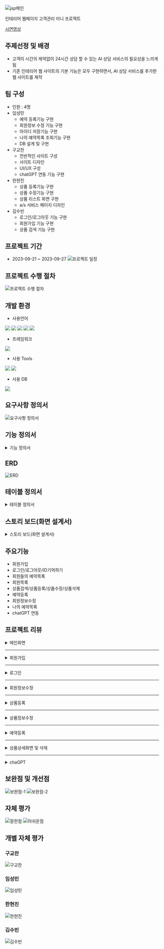 ![jsp메인](https://github.com/ybm1968/ChanterLiving/assets/132187402/cfd533d0-73b7-4312-bf76-6c91d1c41f40)


인테리어 웹페이지 고객관리 미니 프로젝트


[시연영상](https://youtu.be/Qji4F8Zu20U?si=v_POM28BZeDzftgE)


## 주제선정 및 배경
* 고객이 시간의 제약없이 24시간 상담 할 수 있는 AI 상담 서비스의 필요성을 느끼게 됨
* 기존 인테리어 웹 사이트의 기본 기능은 모두 구현하면서, AI 상담 서비스를 추가한 웹 사이트를 제작

## 팀 구성
* 인원 : 4명
* 임성민
  - 예약 등록기능 구현
  - 회원정보 수정 기능 구현
  - 아이디 저장기능 구현
  - 나의 예약목록 조회기능 구현
  - DB 설계 및 구현
* 구교찬
  - 전반적인 사이트 구성
  - 사이트 디자인
  - UI/UX 구성
  - chatGPT 연동 기능 구현
* 한현진
  - 상품 등록기능 구현
  - 상품 수정기능 구현
  - 상품 리스트 화면 구현
  - a/s 서비스 페이지 디자인
* 김수빈
  - 로그인/로그아웃 기능 구현
  - 회원가입 기능 구현
  - 상품 검색 기능 구현

## 프로젝트 기간
* 2023-09-21 ~ 2023-09-27
![프로젝트 일정](https://github.com/ybm1968/ChanterLiving/assets/132187402/1083f6e8-99bd-4292-982b-b203e6c8709a)

## 프로젝트 수행 절차
![프로젝트 수행 절차](https://github.com/ybm1968/ChanterLiving/assets/132187402/4f9549a6-5ccf-4ae4-8397-c5d1269d7361)

## 개발 환경
* 사용언어
  
<img src="https://img.shields.io/badge/HTML5-E34F26?style=flat&logo=HTML5&logoColor=white"/> <img src="https://img.shields.io/badge/JavaScript-F7DF1E?style=flat&logo=JavaScript&logoColor=white"/> <img src="https://img.shields.io/badge/CSS3-1572B6?style=flat&logo=CSS3&logoColor=white"/> <img src="https://img.shields.io/badge/Java-007396?style=flat&logo=Java&logoColor=white"/> <img src="https://img.shields.io/badge/MySQL-4479A1?style=flat&logo=MySQL&logoColor=white"/>

* 프레임워크
<img src="https://img.shields.io/badge/Bootstrap-7952B3?style=flat&logo=Bootstrap&logoColor=white"/>

* 사용 Tools
  
<img src="https://img.shields.io/badge/Eclipse-2C2255?style=flat&logo=Eclipse&logoColor=white"/> <img src="https://img.shields.io/badge/MySQL-4479A1?style=flat&logo=MySQL&logoColor=white"/>

* 사용 DB
<img src="https://img.shields.io/badge/MySQL-4479A1?style=flat&logo=MySQL&logoColor=white"/>

## 요구사항 정의서
![요구사항 정의서](https://github.com/ybm1968/ChanterLiving/assets/132187402/461f45e9-6ddc-43dd-b061-ea82d5b3b0da)

## 기능 정의서
<details>
<summary>기능 정의서</summary>
 
![기능정의서1](https://github.com/ybm1968/ChanterLiving/assets/132187402/1549570d-8079-4e98-b72a-1e99c6519737)
![기능정의서2](https://github.com/ybm1968/ChanterLiving/assets/132187402/16b81096-a225-4f60-8db3-dddc96f3f6dd)
![기능정의서3](https://github.com/ybm1968/ChanterLiving/assets/132187402/9a33d5a4-d7ad-46d1-86da-6f1a5a866870)
![기능정의서4](https://github.com/ybm1968/ChanterLiving/assets/132187402/57c2243a-4fd0-48eb-9ed2-1d1668976083)
</details>

## ERD
![ERD](https://github.com/ybm1968/ChanterLiving/assets/132187402/2e1bddde-5c9f-4d61-8a93-f94f179e4d66)

## 테이블 정의서
<details>
<summary>테이블 정의서</summary>
  
 ![테이블 정의서1](https://github.com/ybm1968/ChanterLiving/assets/132187402/d64efbfa-e2e5-4c54-b06a-39d3c09a4897)
![테이블 정의서2](https://github.com/ybm1968/ChanterLiving/assets/132187402/ac51efcc-df00-427c-8147-2156757c802f)
![테이블 정의서3](https://github.com/ybm1968/ChanterLiving/assets/132187402/0c5fbfb6-88c7-4beb-a9d9-1d4fb9cf8af5)

</details>

## 스토리 보드(화면 설계서)
<details>
<summary>스토리 보드(화면 설계서)</summary>

![스토리보드-1](https://github.com/ybm1968/ChanterLiving/assets/132187402/fd535f29-d9e6-45c3-b2c0-da9f3ef2b26b)
![스토리보드-2](https://github.com/ybm1968/ChanterLiving/assets/132187402/dcb1721b-3d2a-40c4-ac56-e3c15a677828)
![스토리보드-3](https://github.com/ybm1968/ChanterLiving/assets/132187402/b556ee90-2073-47f2-b5c4-36683e4f1464)
![스토리보드-4](https://github.com/ybm1968/ChanterLiving/assets/132187402/fa2bb9d8-1f89-497a-bd73-fd9dab4dd42f)
![스토리보드-5](https://github.com/ybm1968/ChanterLiving/assets/132187402/6448a457-e53a-4d84-8b53-348e7ad75dc6)
![스토리보드-6](https://github.com/ybm1968/ChanterLiving/assets/132187402/12565626-d830-4eb5-bfd4-053244eedc01)
![스토리보드-7](https://github.com/ybm1968/ChanterLiving/assets/132187402/ccf369f6-c1ef-4225-881a-370471cd20fb)
![스토리보드-8](https://github.com/ybm1968/ChanterLiving/assets/132187402/0306ac7c-6f9f-4845-b47c-8392828e39c8)

</details>

## 주요기능
* 회원가입
* 로그인/로그아웃/ID기억하기
* 회원들의 예약목록
* 회원목록
* 상품검색/상품등록/상품수정/상품삭제
* 예약등록
* 회원정보수정
* 나의 예약목록
* chatGPT 연동

## 프로젝트 리뷰
<details>
<summary>메인화면</summary>
  
![메인페이지-1](https://github.com/ybm1968/ChanterLiving/assets/132187402/ee3ae3c8-0dfa-4502-9455-0938f97bfda2)
![메인페이지-2](https://github.com/ybm1968/ChanterLiving/assets/132187402/6f006145-32c7-4ce6-8fb8-f1ecc4619897)
![메인페이지-3](https://github.com/ybm1968/ChanterLiving/assets/132187402/dc5b40ba-bda1-4214-8c09-8f598049c3a5)

</details>

---

<details>
<summary>회원가입</summary>

![회원가입-1](https://github.com/ybm1968/ChanterLiving/assets/132187402/c010adc0-5fb2-410e-93b2-2098a6eacf62)
</details>

---

<details>
<summary>로그인</summary>
 
![로그인-1](https://github.com/ybm1968/ChanterLiving/assets/132187402/c4fbbe04-9894-40e9-86e8-4808f73a2436)
</details>

---

<details>
<summary>회원정보수정</summary>
 
![회원정보수정-1](https://github.com/ybm1968/ChanterLiving/assets/132187402/b602e928-d112-4908-b376-7ecf9fecfd4e)
![회원정보수정완료](https://github.com/ybm1968/ChanterLiving/assets/132187402/5111e05f-ab4f-4dca-8dd7-dfc0ee0d2ccf)
</details>

---

<details>
<summary>상품등록</summary>
 
![상품등록-1](https://github.com/ybm1968/ChanterLiving/assets/132187402/fd947424-caec-4400-93b6-2d4343357c2f)
</details>

---

<details>
<summary>상품정보수정</summary>
 
![상품수정-1](https://github.com/ybm1968/ChanterLiving/assets/132187402/15ce0cac-bb8b-471b-b8b0-ec4a7a91f6a8)
</details>

---

<details>
<summary>예약등록</summary>
  
![상품예약-1](https://github.com/ybm1968/ChanterLiving/assets/132187402/382764d4-aaee-4307-a7b4-f7ed35f357da)
![상품예약-2](https://github.com/ybm1968/ChanterLiving/assets/132187402/049a37b6-9f3c-4532-9b4b-04bcf0b6ca70)
![나의 예약정보](https://github.com/ybm1968/ChanterLiving/assets/132187402/d7f83780-2718-4c88-afcb-ed32aaa5298f)
</details>

---

<details>
<summary>상품상세화면 및 삭제</summary>
 
![상품 자세히보기-1](https://github.com/ybm1968/ChanterLiving/assets/132187402/f3fe660c-703f-4af2-9f82-c8b8ea7997ab)
![상품삭제-1](https://github.com/ybm1968/ChanterLiving/assets/132187402/6d1717b1-218d-4e0e-9f57-176d000ed70d)
</details>

---

<details>
<summary>chaGPT</summary>
 
![chatGPT](https://github.com/ybm1968/ChanterLiving/assets/132187402/7a02131d-17f5-496e-8cdf-43db4c01517d)
</details>

## 보완점 및 개선점
![보완점-1](https://github.com/ybm1968/ChanterLiving/assets/132187402/1d93f30a-22d5-4600-8eff-36c6d13f5f00)
![보완점-2](https://github.com/ybm1968/ChanterLiving/assets/132187402/fef932da-a494-4d1c-ab17-e75f6e9d1273)


## 자체 평가
![잘한점](https://github.com/ybm1968/ChanterLiving/assets/132187402/e6dbfb09-8164-4fe4-8394-616bbd24034a)
![아쉬운점](https://github.com/ybm1968/ChanterLiving/assets/132187402/238258a2-a3ed-455c-a139-cb02796ff18d)


## 개별 자체 평가
### 구교찬
![구교찬](https://github.com/ybm1968/ChanterLiving/assets/132187402/7f5c6ff1-b7da-4ce1-b71e-7816f0beb55d)
### 임성민
![임성민](https://github.com/ybm1968/ChanterLiving/assets/132187402/44f6ada1-5042-4fb6-979e-44234e444f18)
### 한현진
![한현진](https://github.com/ybm1968/ChanterLiving/assets/132187402/10c9d0b0-b93e-41a9-9dfa-6da253f73fa5)
### 김수빈
![김수빈](https://github.com/ybm1968/ChanterLiving/assets/132187402/54b62895-de91-4ec6-8566-4ab414b1d586)





